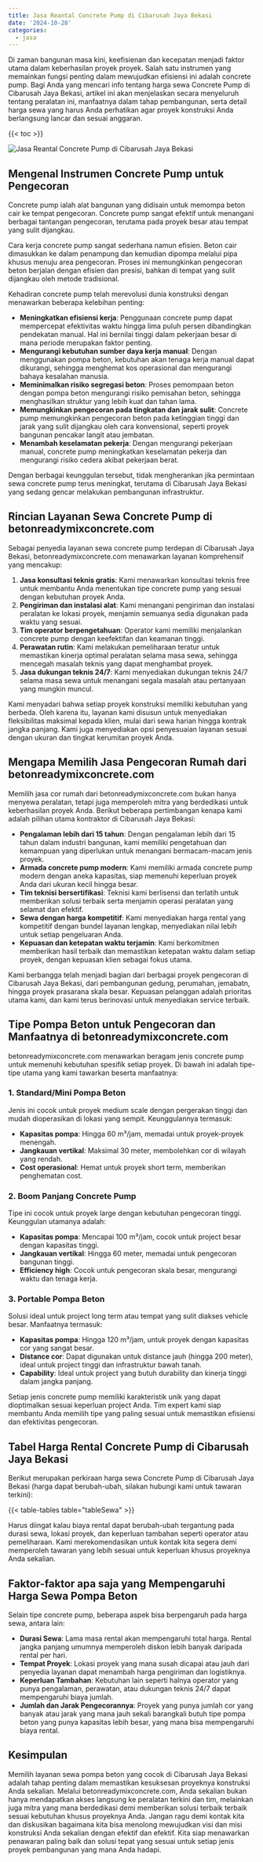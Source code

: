 ```yaml
---
title: Jasa Reantal Concrete Pump di Cibarusah Jaya Bekasi
date: '2024-10-28'
categories:
  - jasa
---
```


Di zaman bangunan masa kini, keefisienan dan kecepatan menjadi faktor utama dalam keberhasilan proyek proyek. Salah satu instrumen yang memainkan fungsi penting dalam mewujudkan efisiensi ini adalah concrete pump. Bagi Anda yang mencari info tentang harga sewa Concrete Pump di Cibarusah Jaya Bekasi, artikel ini akan menjelaskan secara menyeluruh tentang peralatan ini, manfaatnya dalam tahap pembangunan, serta detail harga sewa yang harus Anda perhatikan agar proyek konstruksi Anda berlangsung lancar dan sesuai anggaran.

{{< toc >}}

![Jasa Reantal Concrete Pump di Cibarusah Jaya Bekasi](https://betoncor8.github.io/pump/concrete-pump%20(28).png)

## Mengenal Instrumen Concrete Pump untuk Pengecoran

Concrete pump ialah alat bangunan yang didisain untuk memompa beton cair ke tempat pengecoran. Concrete pump sangat efektif untuk menangani berbagai tantangan pengecoran, terutama pada proyek besar atau tempat yang sulit dijangkau.

Cara kerja concrete pump sangat sederhana namun efisien. Beton cair dimasukkan ke dalam penampung dan kemudian dipompa melalui pipa khusus menuju area pengecoran. Proses ini memungkinkan pengecoran beton berjalan dengan efisien dan presisi, bahkan di tempat yang sulit dijangkau oleh metode tradisional.

Kehadiran concrete pump telah merevolusi dunia konstruksi dengan menawarkan beberapa kelebihan penting:

- **Meningkatkan efisiensi kerja**: Penggunaan concrete pump dapat mempercepat efektivitas waktu hingga lima puluh persen dibandingkan pendekatan manual. Hal ini bernilai tinggi dalam pekerjaan besar di mana periode merupakan faktor penting.
- **Mengurangi kebutuhan sumber daya kerja manual**: Dengan menggunakan pompa beton, kebutuhan akan tenaga kerja manual dapat dikurangi, sehingga menghemat kos operasional dan mengurangi bahaya kesalahan manusia.
- **Meminimalkan risiko segregasi beton**: Proses pemompaan beton dengan pompa beton mengurangi risiko pemisahan beton, sehingga menghasilkan struktur yang lebih kuat dan tahan lama.
- **Memungkinkan pengecoran pada tingkatan dan jarak sulit**: Concrete pump memungkinkan pengecoran beton pada ketinggian tinggi dan jarak yang sulit dijangkau oleh cara konvensional, seperti proyek bangunan pencakar langit atau jembatan.
- **Menambah keselamatan pekerja**: Dengan mengurangi pekerjaan manual, concrete pump meningkatkan keselamatan pekerja dan mengurangi risiko cedera akibat pekerjaan berat.

Dengan berbagai keunggulan tersebut, tidak mengherankan jika permintaan sewa concrete pump terus meningkat, terutama di Cibarusah Jaya Bekasi yang sedang gencar melakukan pembangunan infrastruktur.

## Rincian Layanan Sewa Concrete Pump di betonreadymixconcrete.com

Sebagai penyedia layanan sewa concrete pump terdepan di Cibarusah Jaya Bekasi, betonreadymixconcrete.com menawarkan layanan komprehensif yang mencakup:

1. **Jasa konsultasi teknis gratis**: Kami menawarkan konsultasi teknis free untuk membantu Anda menentukan tipe concrete pump yang sesuai dengan kebutuhan proyek Anda.
2. **Pengiriman dan instalasi alat**: Kami menangani pengiriman dan instalasi peralatan ke lokasi proyek, menjamin semuanya sedia digunakan pada waktu yang sesuai.
3. **Tim operator berpengetahuan**: Operator kami memiliki menjalankan concrete pump dengan keefektifan dan keamanan tinggi.
4. **Perawatan rutin**: Kami melakukan pemeliharaan teratur untuk memastikan kinerja optimal peralatan selama masa sewa, sehingga mencegah masalah teknis yang dapat menghambat proyek.
5. **Jasa dukungan teknis 24/7**: Kami menyediakan dukungan teknis 24/7 selama masa sewa untuk menangani segala masalah atau pertanyaan yang mungkin muncul.

Kami menyadari bahwa setiap proyek konstruksi memiliki kebutuhan yang berbeda. Oleh karena itu, layanan kami disusun untuk menyediakan fleksibilitas maksimal kepada klien, mulai dari sewa harian hingga kontrak jangka panjang. Kami juga menyediakan opsi penyesuaian layanan sesuai dengan ukuran dan tingkat kerumitan proyek Anda.

## Mengapa Memilih Jasa Pengecoran Rumah dari betonreadymixconcrete.com

Memilih jasa cor rumah dari betonreadymixconcrete.com bukan hanya menyewa peralatan, tetapi juga memperoleh mitra yang berdedikasi untuk keberhasilan proyek Anda. Berikut beberapa pertimbangan kenapa kami adalah pilihan utama kontraktor di Cibarusah Jaya Bekasi:

- **Pengalaman lebih dari 15 tahun**: Dengan pengalaman lebih dari 15 tahun dalam industri bangunan, kami memiliki pengetahuan dan kemampuan yang diperlukan untuk menangani bermacam-macam jenis proyek.
- **Armada concrete pump modern**: Kami memiliki armada concrete pump modern dengan aneka kapasitas, siap memenuhi keperluan proyek Anda dari ukuran kecil hingga besar.
- **Tim teknisi bersertifikasi**: Teknisi kami berlisensi dan terlatih untuk memberikan solusi terbaik serta menjamin operasi peralatan yang selamat dan efektif.
- **Sewa dengan harga kompetitif**: Kami menyediakan harga rental yang kompetitif dengan bundel layanan lengkap, menyediakan nilai lebih untuk setiap pengeluaran Anda.
- **Kepuasan dan ketepatan waktu terjamin**: Kami berkomitmen memberikan hasil terbaik dan memastikan ketepatan waktu dalam setiap proyek, dengan kepuasan klien sebagai fokus utama.

Kami berbangga telah menjadi bagian dari berbagai proyek pengecoran di Cibarusah Jaya Bekasi, dari pembangunan gedung, perumahan, jemabatn, hingga proyek prasarana skala besar. Kepuasan pelanggan adalah prioritas utama kami, dan kami terus berinovasi untuk menyediakan service terbaik.

## Tipe Pompa Beton untuk Pengecoran dan Manfaatnya di betonreadymixconcrete.com

betonreadymixconcrete.com menawarkan beragam jenis concrete pump untuk memenuhi kebutuhan spesifik setiap proyek. Di bawah ini adalah tipe-tipe utama yang kami tawarkan beserta manfaatnya:

### 1\. Standard/Mini Pompa Beton

Jenis ini cocok untuk proyek medium scale dengan pergerakan tinggi dan mudah dioperasikan di lokasi yang sempit. Keunggulannya termasuk:

- **Kapasitas pompa**: Hingga 60 m³/jam, memadai untuk proyek-proyek menengah.
- **Jangkauan vertikal**: Maksimal 30 meter, membolehkan cor di wilayah yang rendah.
- **Cost operasional**: Hemat untuk proyek short term, memberikan penghematan cost.

### 2\. Boom Panjang Concrete Pump

Tipe ini cocok untuk proyek large dengan kebutuhan pengecoran tinggi. Keunggulan utamanya adalah:

- **Kapasitas pompa**: Mencapai 100 m³/jam, cocok untuk project besar dengan kapasitas tinggi.
- **Jangkauan vertikal**: Hingga 60 meter, memadai untuk pengecoran bangunan tinggi.
- **Efficiency high**: Cocok untuk pengecoran skala besar, mengurangi waktu dan tenaga kerja.

### 3\. Portable Pompa Beton

Solusi ideal untuk project long term atau tempat yang sulit diakses vehicle besar. Manfaatnya termasuk:

- **Kapasitas pompa**: Hingga 120 m³/jam, untuk proyek dengan kapasitas cor yang sangat besar.
- **Distance cor**: Dapat digunakan untuk distance jauh (hingga 200 meter), ideal untuk project tinggi dan infrastruktur bawah tanah.
- **Capability**: Ideal untuk project yang butuh durability dan kinerja tinggi dalam jangka panjang.

Setiap jenis concrete pump memiliki karakteristik unik yang dapat dioptimalkan sesuai keperluan project Anda. Tim expert kami siap membantu Anda memilih tipe yang paling sesuai untuk memastikan efisiensi dan efektivitas pengecoran.

## Tabel Harga Rental Concrete Pump di Cibarusah Jaya Bekasi

Berikut merupakan perkiraan harga sewa Concrete Pump di Cibarusah Jaya Bekasi (harga dapat berubah-ubah, silakan hubungi kami untuk tawaran terkini):

{{< table-tables table="tableSewa" >}}

Harus diingat kalau biaya rental dapat berubah-ubah tergantung pada durasi sewa, lokasi proyek, dan keperluan tambahan seperti operator atau pemeliharaan. Kami merekomendasikan untuk kontak kita segera demi memperoleh tawaran yang lebih sesuai untuk keperluan khusus proyeknya Anda sekalian.

## Faktor-faktor apa saja yang Mempengaruhi Harga Sewa Pompa Beton

Selain tipe concrete pump, beberapa aspek bisa berpengaruh pada harga sewa, antara lain:

- **Durasi Sewa**: Lama masa rental akan mempengaruhi total harga. Rental jangka panjang umumnya memperoleh diskon lebih banyak daripada rental per hari.
- **Tempat Proyek**: Lokasi proyek yang mana susah dicapai atau jauh dari penyedia layanan dapat menambah harga pengiriman dan logistiknya.
- **Keperluan Tambahan**: Kebutuhan lain seperti halnya operator yang punya pengalaman, perawatan, atau dukungan teknis 24/7 dapat mempengaruhi biaya jumlah.
- **Jumlah dan Jarak Pengecorannya**: Proyek yang punya jumlah cor yang banyak atau jarak yang mana jauh sekali barangkali butuh tipe pompa beton yang punya kapasitas lebih besar, yang mana bisa mempengaruhi biaya rental.

## Kesimpulan

Memilih layanan sewa pompa beton yang cocok di Cibarusah Jaya Bekasi adalah tahap penting dalam memastikan kesuksesan proyeknya konstruksi Anda sekalian. Melalui betonreadymixconcrete.com, Anda sekalian bukan hanya mendapatkan akses langsung ke peralatan terkini dan tim, melainkan juga mitra yang mana berdedikasi demi memberikan solusi terbaik terbaik sesuai kebutuhan khusus proyeknya Anda. Jangan ragu demi kontak kita dan diskusikan bagaimana kita bisa menolong mewujudkan visi dan misi konstruksi Anda sekalian dengan efektif dan efektif. Kita siap menawarkan penawaran paling baik dan solusi tepat yang sesuai untuk setiap jenis proyek pembangunan yang mana Anda hadapi.
